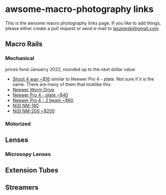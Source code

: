 # awsome-macro-photography links

This is the awsome macro photography links page. If you like to add things, please either create a pull request or send e-mail to laszewski@gmail.com

## Macro Rails

### Mechanical

prices fund Januarry 2022, rounded up to the next dollar value

* [Shoot 4 way ~$16](https://www.amazon.com/SHOOT-Aluminum-Focusing-Close-up-Photography/dp/B01N0KNK69/ref=sr_1_4?keywords=macro+focusing+rail&qid=1673610984&sr=8-4) similar to Neewer Pro 4 - plate. Not sure if it is the same. There are many of them that looklike this
* [Neewer Worm Drive](https://www.amazon.com/Neewer-Wormdrive-Focusing-Close-up-Shooting/dp/B07FSKRRX9/ref=sr_1_2?crid=IZAZ31O0FAP7&keywords=neewer+worm+drive&qid=1673611150&sprefix=newer+worm+drive%2Caps%2C170&sr=8-2)
* [Neewer Pro 4 - plate ~$40](https://www.amazon.com/Neewer-Focusing-Close-Up-Shooting-Standard/dp/B009SJ7UWU/ref=sr_1_2?keywords=macro+focusing+rail&qid=1673610572&sr=8-2](https://www.amazon.com/Neewer-Wormdrive-Focusing-Close-up-Shooting/dp/B07FSKRRX9/ref=sr_1_2?)crid=IZAZ31O0FAP7&keywords=neewer+worm+drive&qid=1673611150&sprefix=newer+worm+drive%2Caps%2C170&sr=8-2)
* [Neewer Pro 4 - 2 beam ~$60](https://www.amazon.com/macro-focusing-rail/s?k=macro+focusing+rail)
* [NiSI NM-180](https://www.amazon.com/NiSi-Focusing-NM-180-Degree-Rotating/dp/B08BCCFQC3/ref=sr_1_5?keywords=macro+focusing+rail&qid=1673610572&sr=8-5&ufe=app_do%3Aamzn1.fos.f5122f16-c3e8-4386-bf32-63e904010ad0)
* [NiSI NM-200 ~$200](https://www.amazon.com/NM-200-Macro-Focusing-Close-Up-Photography/dp/B0B4Z5TC8X/ref=sr_1_3?keywords=macro+focusing+rail&qid=1673610572&sr=8-3&ufe=app_do%3Aamzn1.fos.f5122f16-c3e8-4386-bf32-63e904010ad0)


### Motorized





## Lenses

### Microsopy Lenses


## Extension Tubes

## Streamers
